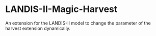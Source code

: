 # LANDIS-II-Magic-Harvest
An extension for the LANDIS-II model to change the parameter of the harvest extension dynamically.
